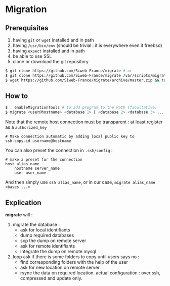 # Migration

## Prerequisites

1. having `git` or `wget` installed and in path
2. having `/usr/bin/env` (should be trivial : it is everywhere even it freebsd)
3. having `expect` installed and in path
4. be able to use SSL
5. clone or download the git repository
```bash
$ git clone https://github.com/Siweb-France/migrate # or
$ git clone https://github.com/Siweb-France/migrate /var/scripts/migrate # for custom location, or
$ wget https://github.com/Siweb-France/migrate/archive/master.zip && tar -xf master.zip && rm master.zip # if git is inaccessible
```


## How to

```bash
$ . enableMigrationTools # to add program to the Path (facultative)
$ migrate <user@hostname> <database 1> [ <database 2> <database 3> ... ]
```
Note that the remote host connection must be transparent : at least register as a `authorized_key`

```ssh
# Make connection automatic by adding local public key to 
ssh-copy-id username@hostname
```

You can also preset the connection in `.ssh/config` :

```ssh
# make a preset for the connection
host alias_name
    hostname server_name
    user user_name
```

And then simply use `ssh alias_name`, or in our case, `migrate alias_name <bases ...>`

## Explication

**migrate** will : 
1. migrate the database :
    * ask for local identifiants
    * dump required databases
    * scp the dump on remote server
    * ask for remote identifiants
    * integrate the dump on remote mysql
2. loop ask if there is some folders to copy until users says no :
    * find corresponding folders with the help of the user
    * ask for new location on remote server
    * rsync the data on required location. actual configuration : over ssh, compressed and update only.
